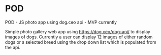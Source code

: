 # POD
POD - JS photo app using dog.ceo api - MVP currently

Simple photo gallery web app using https://dog.ceo/dog-api/ to display images of dogs.
Currently a user can display 12 images of either random dogs or a selected breed using the drop down list which is populated from the api.
